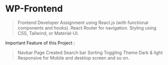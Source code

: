 # WP-Frontend
> Frontend Developer Assignment using  React.js (with functional components and hooks).
> React Router for navigation.
>  Styling using CSS, Tailwind, or Material-UI.

Important Feature of this Project : 
> Navbar Page Created
> Search bar
> Sorting
> Toggling Theme Dark & light
> Responsive for Mobile and desktop screen
> and so on.
